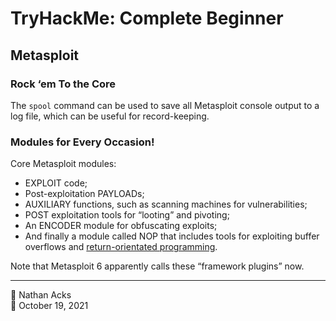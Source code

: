 # TryHackMe: Complete Beginner

## Metasploit

### Rock ‘em To the Core

The `spool` command can be used to save all Metasploit console output to a log file, which can be useful for record-keeping.

### Modules for Every Occasion!

Core Metasploit modules:

* EXPLOIT code;
* Post-exploitation PAYLOADs;
* AUXILIARY functions, such as scanning machines for vulnerabilities;
* POST exploitation tools for “looting” and pivoting;
* An ENCODER module for obfuscating exploits;
* And finally a module called NOP that includes tools for exploiting buffer overflows and [return-orientated programming](https://en.wikipedia.org/wiki/Return-oriented_programming).

Note that Metasploit 6 apparently calls these “framework plugins” now.

- - - -

<span aria-hidden="true">👤</span> Nathan Acks  
<span aria-hidden="true">📅</span> October 19, 2021
